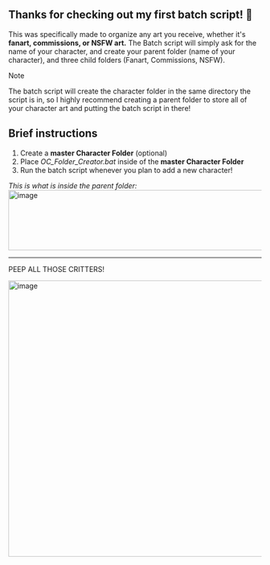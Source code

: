 <h2>Thanks for checking out my first batch script! 🦨</h2>

This was specifically made to organize any art you receive, whether it's **fanart, commissions, or NSFW art.** The Batch script will simply ask for the name of your character, and create your parent folder (name of your character), and three child folders (Fanart, Commissions, NSFW).

> [!NOTE]
> The batch script will create the character folder in the same directory the script is in, so I highly recommend creating a parent folder to store all of your character art and putting the batch script in there!

<h2>Brief instructions</h2>
<ol>
  <li>Create a <b>master Character Folder</b> (optional)</li>
  <li>Place <i>OC_Folder_Creator.bat</i> inside of the <b>master Character Folder</b></li>
  <li>Run the batch script whenever you plan to add a new character!</li>
</ol>
<i>This is what is inside the parent folder:</i>
<br>
<img width="613" height="120" alt="image" src="https://github.com/user-attachments/assets/7e0ac215-0821-4369-9129-e3e627981180" />
<hr>
<p>PEEP ALL THOSE CRITTERS!</p>
<img width="633" height="549" alt="image" src="https://github.com/user-attachments/assets/ea4f08e9-46ee-44c3-a344-f39b4795de86" />
